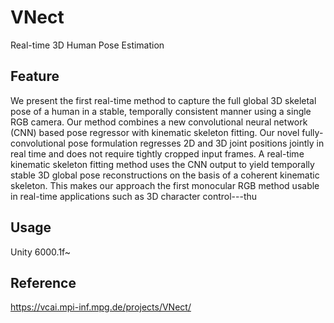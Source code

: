 # VNect
Real-time 3D Human Pose Estimation

## Feature

We present the first real-time method to capture the full global 3D skeletal pose of a human in a stable, temporally consistent manner using a single RGB camera. Our method combines a new convolutional neural network (CNN) based pose regressor with kinematic skeleton fitting. Our novel fully-convolutional pose formulation regresses 2D and 3D joint positions jointly in real time and does not require tightly cropped input frames. A real-time kinematic skeleton fitting method uses the CNN output to yield temporally stable 3D global pose reconstructions on the basis of a coherent kinematic skeleton. This makes our approach the first monocular RGB method usable in real-time applications such as 3D character control---thu

## Usage

Unity 6000.1f~

## Reference
https://vcai.mpi-inf.mpg.de/projects/VNect/
